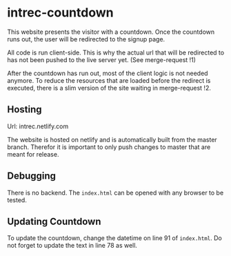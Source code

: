 # intrec-countdown

This website presents the visitor with a countdown.
Once the countdown runs out, the user will be redirected to the signup page.

All code is run client-side.
This is why the actual url that will be redirected to has not been pushed to the live server yet.
(See merge-request !1)

After the countdown has run out, most of the client logic is not needed anymore.
To reduce the resources that are loaded before the redirect is executed, there is a slim version of the site waiting in merge-request !2.


## Hosting

Url: intrec.netlify.com

The website is hosted on netlify and is automatically built from the master branch.
Therefor it is important to only push changes to master that are meant for release.


## Debugging

There is no backend. The `index.html` can be opened with any browser to be tested.


## Updating Countdown

To update the countdown, change the datetime on line 91 of `index.html`.
Do not forget to update the text in line 78 as well.
